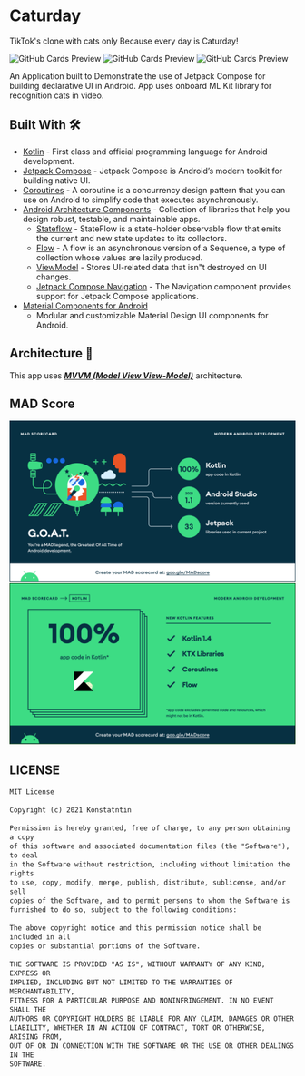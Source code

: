 # Caturday
TikTok's clone with cats only
Because every day is Caturday!

![GitHub Cards Preview](https://github.com/pudans/Caturday/blob/master/arts/gif_1.gif)
![GitHub Cards Preview](https://github.com/pudans/Caturday/blob/master/arts/gif_2.gif)
![GitHub Cards Preview](https://github.com/pudans/Caturday/blob/master/arts/gif_3.gif)

An Application built to Demonstrate the use of Jetpack Compose for building declarative UI in
Android.
App uses onboard ML Kit library for recognition cats in video.

## Built With 🛠

- [Kotlin](https://kotlinlang.org/) - First class and official programming language for Android
  development.
- [Jetpack Compose](https://developer.android.com/jetpack/compose) - Jetpack Compose is Android’s
  modern toolkit for building native UI.
- [Coroutines](https://kotlinlang.org/docs/reference/coroutines-overview.html) - A coroutine is a
  concurrency design pattern that you can use on Android to simplify code that executes
  asynchronously.
- [Android Architecture Components](https://developer.android.com/topic/libraries/architecture) -
  Collection of libraries that help you design robust, testable, and maintainable apps.
  - [Stateflow](https://developer.android.com/kotlin/flow/stateflow-and-sharedflow) - StateFlow is a
    state-holder observable flow that emits the current and new state updates to its collectors.
  - [Flow](https://kotlinlang.org/docs/reference/coroutines/flow.html) - A flow is an asynchronous
    version of a Sequence, a type of collection whose values are lazily produced.
  - [ViewModel](https://developer.android.com/topic/libraries/architecture/viewmodel) - Stores
    UI-related data that isn"t destroyed on UI changes.
  - [Jetpack Compose Navigation](https://developer.android.com/jetpack/compose/navigation) - The
    Navigation component provides support for Jetpack Compose applications.
- [Material Components for Android](https://github.com/material-components/material-components-android)
  - Modular and customizable Material Design UI components for Android.

## Architecture 🗼

This app uses [***MVVM (Model View View-Model)***](https://developer.android.com/jetpack/docs/guide#recommended-app-arch) architecture.

## MAD Score
![summary](https://github.com/pudans/TrafficConditionMap/blob/master/art/summary.png)
![summary](https://github.com/pudans/TrafficConditionMap/blob/master/art/kotlin.png)

## LICENSE

```
MIT License

Copyright (c) 2021 Konstatntin

Permission is hereby granted, free of charge, to any person obtaining a copy
of this software and associated documentation files (the "Software"), to deal
in the Software without restriction, including without limitation the rights
to use, copy, modify, merge, publish, distribute, sublicense, and/or sell
copies of the Software, and to permit persons to whom the Software is
furnished to do so, subject to the following conditions:

The above copyright notice and this permission notice shall be included in all
copies or substantial portions of the Software.

THE SOFTWARE IS PROVIDED "AS IS", WITHOUT WARRANTY OF ANY KIND, EXPRESS OR
IMPLIED, INCLUDING BUT NOT LIMITED TO THE WARRANTIES OF MERCHANTABILITY,
FITNESS FOR A PARTICULAR PURPOSE AND NONINFRINGEMENT. IN NO EVENT SHALL THE
AUTHORS OR COPYRIGHT HOLDERS BE LIABLE FOR ANY CLAIM, DAMAGES OR OTHER
LIABILITY, WHETHER IN AN ACTION OF CONTRACT, TORT OR OTHERWISE, ARISING FROM,
OUT OF OR IN CONNECTION WITH THE SOFTWARE OR THE USE OR OTHER DEALINGS IN THE
SOFTWARE.
```
